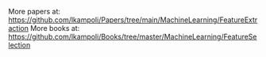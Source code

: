 More papers at: https://github.com/lkampoli/Papers/tree/main/MachineLearning/FeatureExtraction
More books at: https://github.com/lkampoli/Books/tree/master/MachineLearning/FeatureSelection
